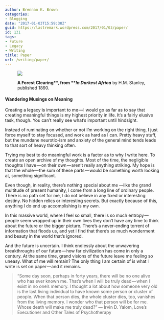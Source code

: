 ```yaml
---
author: Brennan K. Brown
categories:
- Blogging
date: "2017-01-03T15:59:30Z"
guid: https://lastremark.wordpress.com/2017/01/03/paper/
id: 131
tags:
- Future
- Legacy
- Writing
title: Paper
url: /writing/paper/
---
```


<figure class="wp-caption">

<img data-width="2000" data-height="1215" src="https://cdn-images-1.medium.com/max/2560/1*OJDxJfhWKjuNsT1Eszqr2A.jpeg" /> <figcaption class="wp-caption-text"><b>A Forest Clearing**, from **_In Darkest Africa_</b> by H.M. Stanley, published 1890.</figcaption></figure>

#### Wandering Musings on Meaning

<span>C</span>reating a legacy is important to me — I would go as far as to say that creating meaningful things is my highest priority in life. It’s a fairly elusive task, though. You can’t really see what’s important until hindsight.

Instead of ruminating on whether or not I’m working on the right thing, I just force myself to stay focused, and work as hard as I can. Pretty heavy stuff, but the mundane neurotic-ism and anxiety of the general mind tends leads to that sort of heavy thinking often.

Trying my best to do meaningful work is a factor as to why I write here. To create an open archive of my thoughts. Most of the time, the negligible thoughts I have — on their own — aren’t really anything striking. My hope is that the whole — the sum of these parts — would be something worth looking at, something significant.

<!--more-->

Even though, in reality, there’s nothing special about me —like the grand multitude of present humanity, I come from a long line of ordinary people. There is no path set for me, I do not believe in any fixed or interesting destiny. No hidden relics or interesting secrets. But exactly because of this, anything I do end up accomplishing is my own.

In this massive world, where I feel so small, there is so much entropy — people seem wrapped up in their own lives they don’t have any time to think about the future or the bigger picture. There’s a never-ending torrent of information that floods us, and yet I find that there’s so much wonderment and beauty in the world that’s ignored.

And the future is uncertain. I think endlessly about the unwavering breakthroughs of our future — how far civilization has come in only a century. At the same time, grand visions of the future leave me feeling so uneasy. What of me will remain? The only thing I am certain of is what I write is set on paper — and it remains.

> “Some day soon, perhaps in forty years, there will be no one alive who has ever known me. That’s when I will be truly dead — when I exist in no one’s memory. I thought a lot about how someone very old is the last living individual to have known some person or cluster of people. When that person dies, the whole cluster dies, too, vanishes from the living memory. I wonder who that person will be for me. Whose death will make me truly dead?” ― Irvin D. Yalom, Love’s Executioner and Other Tales of Psychotherapy
